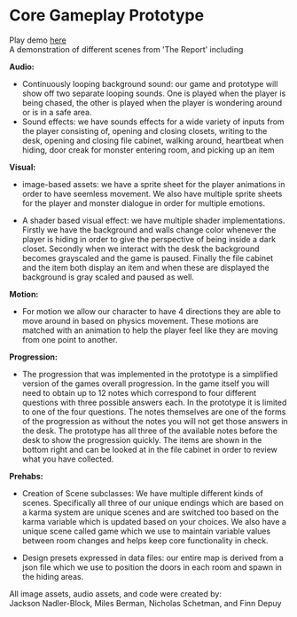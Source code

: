 # Core Gameplay Prototype  
Play demo [here](https://mbermanucsc.github.io/finalPrototypes/coreGameplay/)  
A demonstration of different scenes from 'The Report' including  

**Audio:**
- Continuously looping background sound: our game and prototype will show off two separate looping sounds. One is played when the player is being chased, the other is played when the player is wondering around or is in a safe area.  
- Sound effects: we have sounds effects for a wide variety of inputs from the player consisting of, opening and closing closets, writing to the desk, opening and closing file cabinet, walking around, heartbeat when hiding, door creak for monster entering room, and picking up an item  
  
 **Visual:**   
 - image-based assets: we have a sprite sheet for the player animations in order to have seemless movement. We also have multiple sprite sheets for the player and monster dialogue in order for multiple emotions.

 - A shader based visual effect: we have multiple shader implementations. Firstly we have the background and walls change color whenever the player is hiding in order to give the perspective of being inside a dark closet. Secondly when we interact with the desk the background becomes grayscaled and the game is paused. Finally the file cabinet and the item both display an item and when these are displayed the background is gray scaled and paused as well.

**Motion:**
- For motion we allow our character to have 4 directions they are able to move around in based on physics movement. These motions are matched with an animation to help the player feel like they are moving from one point to another.

**Progression:**
- The progression that was implemented in the prototype is a simplified version of the games overall progression. In the game itself you will need to obtain up to 12 notes which correspond to four different questions with three possible answers each. In the prototype it is limited to one of the four questions. The notes themselves are one of the forms of the progression as without the notes you will not get those answers in the desk. The prototype has all three of the available notes before the desk to show the progression quickly. The items are shown in the bottom right and can be looked at in the file cabinet in order to review what you have collected.

**Prehabs:**
- Creation of Scene subclasses: We have multiple different kinds of scenes. Specifically all three of our unique endings which are based on a karma system are unique scenes and are switched too based on the karma variable which is updated based on your choices. We also have a unique scene called game which we use to maintain variable values between room changes and helps keep core functionality in check.

- Design presets expressed in data files: our entire map is derived from a json file which we use to position the doors in each room and spawn in the hiding areas.
  
  
All image assets, audio assets, and code were created by:  
Jackson Nadler-Block, Miles Berman, Nicholas Schetman, and Finn Depuy
